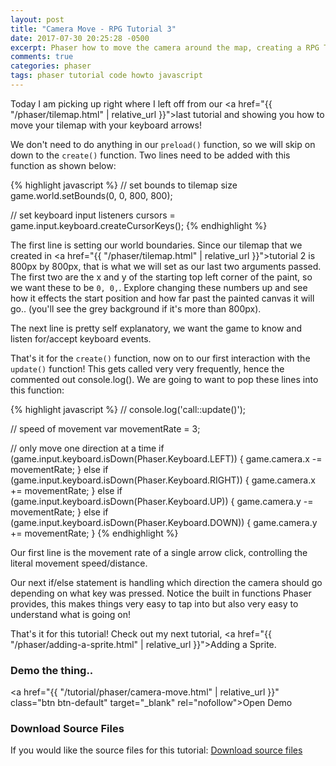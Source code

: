 ```yaml
---
layout: post
title: "Camera Move - RPG Tutorial 3"
date: 2017-07-30 20:25:28 -0500
excerpt: Phaser how to move the camera around the map, creating a RPG Tutorial 3
comments: true
categories: phaser
tags: phaser tutorial code howto javascript
---
```


Today I am picking up right where I left off from our <a href="{{ "/phaser/tilemap.html" | relative_url }}">last tutorial</a> and showing you how to move your tilemap with your keyboard arrows!

We don't need to do anything in our `preload()` function, so we will skip on down to the `create()` function. Two lines need to be added with this function as shown below:

{% highlight javascript %}
// set bounds to tilemap size
game.world.setBounds(0, 0, 800, 800);

// set keyboard input listeners
cursors = game.input.keyboard.createCursorKeys();
{% endhighlight %}

The first line is setting our world boundaries. Since our tilemap that we created in <a href="{{ "/phaser/tilemap.html" | relative_url }}">tutorial 2</a> is 800px by 800px, that is what we will set as our last two arguments passed. The first two are the x and y of the starting top left corner of the paint, so we want these to be `0, 0,`. Explore changing these numbers up and see how it effects the start position and how far past the painted canvas it will go.. (you'll see the grey background if it's more than 800px).

The next line is pretty self explanatory, we want the game to know and listen for/accept keyboard events.

That's it for the `create()` function, now on to our first interaction with the `update()` function! This gets called very very frequently, hence the commented out console.log(). We are going to want to pop these lines into this function:

{% highlight javascript %}
// console.log('call::update()');

// speed of movement
var movementRate = 3;

// only move one direction at a time
if (game.input.keyboard.isDown(Phaser.Keyboard.LEFT)) {
  game.camera.x -= movementRate;
} else if (game.input.keyboard.isDown(Phaser.Keyboard.RIGHT)) {
  game.camera.x += movementRate;
} else if (game.input.keyboard.isDown(Phaser.Keyboard.UP)) {
  game.camera.y -= movementRate;
} else if (game.input.keyboard.isDown(Phaser.Keyboard.DOWN)) {
  game.camera.y += movementRate;
}
{% endhighlight %}

Our first line is the movement rate of a single arrow click, controlling the literal movement speed/distance.

Our next if/else statement is handling which direction the camera should go depending on what key was pressed. Notice the built in functions Phaser provides, this makes things very easy to tap into but also very easy to understand what is going on!

That's it for this tutorial! Check out my next tutorial, <a href="{{ "/phaser/adding-a-sprite.html" | relative_url }}">Adding a Sprite</a>.

### Demo the thing..
<a href="{{ "/tutorial/phaser/camera-move.html" | relative_url }}" class="btn btn-default" target="_blank" rel="nofollow">Open Demo</a>  

### Download Source Files
If you would like the source files for this tutorial: <a href="/assets/downloads/phaser/camera-move-tutorial_blog.calebnance.com.zip" class="btn btn-default" download>Download source files</a>
